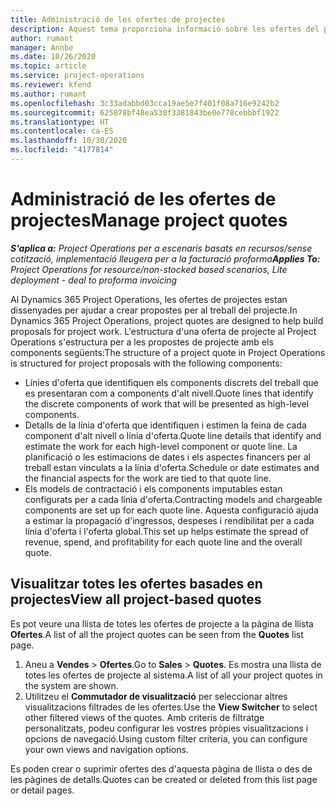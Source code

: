 ```yaml
---
title: Administració de les ofertes de projectes
description: Aquest tema proporciona informació sobre les ofertes del projecte.
author: rumant
manager: Annbe
ms.date: 10/26/2020
ms.topic: article
ms.service: project-operations
ms.reviewer: kfend
ms.author: rumant
ms.openlocfilehash: 3c33adabbd03cca19ae5e7f401f08a716e9242b2
ms.sourcegitcommit: 625878bf48ea530f3381843be0e778cebbbf1922
ms.translationtype: HT
ms.contentlocale: ca-ES
ms.lasthandoff: 10/30/2020
ms.locfileid: "4177814"
---
```

# <a name="manage-project-quotes"></a><span data-ttu-id="f7226-103">Administració de les ofertes de projectes</span><span class="sxs-lookup"><span data-stu-id="f7226-103">Manage project quotes</span></span>

<span data-ttu-id="f7226-104">_**S'aplica a:** Project Operations per a escenaris basats en recursos/sense cotització, implementació lleugera per a la facturació proforma_</span><span class="sxs-lookup"><span data-stu-id="f7226-104">_**Applies To:** Project Operations for resource/non-stocked based scenarios, Lite deployment - deal to proforma invoicing_</span></span>

<span data-ttu-id="f7226-105">Al Dynamics 365 Project Operations, les ofertes de projectes estan dissenyades per ajudar a crear propostes per al treball del projecte.</span><span class="sxs-lookup"><span data-stu-id="f7226-105">In Dynamics 365 Project Operations, project quotes are designed to help build proposals for project work.</span></span> <span data-ttu-id="f7226-106">L'estructura d'una oferta de projecte al Project Operations s'estructura per a les propostes de projecte amb els components següents:</span><span class="sxs-lookup"><span data-stu-id="f7226-106">The structure of a project quote in Project Operations is structured for project proposals with the following components:</span></span>

  - <span data-ttu-id="f7226-107">Línies d'oferta que identifiquen els components discrets del treball que es presentaran com a components d'alt nivell.</span><span class="sxs-lookup"><span data-stu-id="f7226-107">Quote lines that identify the discrete components of work that will be presented as high-level components.</span></span>
  - <span data-ttu-id="f7226-108">Detalls de la línia d'oferta que identifiquen i estimen la feina de cada component d'alt nivell o línia d'oferta.</span><span class="sxs-lookup"><span data-stu-id="f7226-108">Quote line details that identify and estimate the work for each high-level component or quote line.</span></span> <span data-ttu-id="f7226-109">La planificació o les estimacions de dates i els aspectes financers per al treball estan vinculats a la línia d'oferta.</span><span class="sxs-lookup"><span data-stu-id="f7226-109">Schedule or date estimates and the financial aspects for the work are tied to that quote line.</span></span>
  - <span data-ttu-id="f7226-110">Els models de contractació i els components imputables estan configurats per a cada línia d'oferta.</span><span class="sxs-lookup"><span data-stu-id="f7226-110">Contracting models and chargeable components are set up for each quote line.</span></span> <span data-ttu-id="f7226-111">Aquesta configuració ajuda a estimar la propagació d'ingressos, despeses i rendibilitat per a cada línia d'oferta i l'oferta global.</span><span class="sxs-lookup"><span data-stu-id="f7226-111">This set up helps estimate the spread of revenue, spend, and profitability for each quote line and the overall quote.</span></span>

## <a name="view-all-project-based-quotes"></a><span data-ttu-id="f7226-112">Visualitzar totes les ofertes basades en projectes</span><span class="sxs-lookup"><span data-stu-id="f7226-112">View all project-based quotes</span></span>

<span data-ttu-id="f7226-113">Es pot veure una llista de totes les ofertes de projecte a la pàgina de llista **Ofertes**.</span><span class="sxs-lookup"><span data-stu-id="f7226-113">A list of all the project quotes can be seen from the **Quotes** list page.</span></span> 

1. <span data-ttu-id="f7226-114">Aneu a **Vendes** > **Ofertes**.</span><span class="sxs-lookup"><span data-stu-id="f7226-114">Go to **Sales** > **Quotes**.</span></span> <span data-ttu-id="f7226-115">Es mostra una llista de totes les ofertes de projecte al sistema.</span><span class="sxs-lookup"><span data-stu-id="f7226-115">A list of all your project quotes in the system are shown.</span></span> 
2. <span data-ttu-id="f7226-116">Utilitzeu el **Commutador de visualització** per seleccionar altres visualitzacions filtrades de les ofertes.</span><span class="sxs-lookup"><span data-stu-id="f7226-116">Use the **View Switcher** to select other filtered views of the quotes.</span></span> <span data-ttu-id="f7226-117">Amb criteris de filtratge personalitzats, podeu configurar les vostres pròpies visualitzacions i opcions de navegació.</span><span class="sxs-lookup"><span data-stu-id="f7226-117">Using custom filter criteria, you can configure your own views and navigation options.</span></span>

<span data-ttu-id="f7226-118">Es poden crear o suprimir ofertes des d'aquesta pàgina de llista o des de les pàgines de detalls.</span><span class="sxs-lookup"><span data-stu-id="f7226-118">Quotes can be created or deleted from this list page or detail pages.</span></span>
